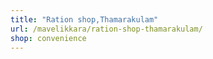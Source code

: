 ```yaml
---
title: "Ration shop,Thamarakulam"
url: /mavelikkara/ration-shop-thamarakulam/
shop: convenience
---
```

